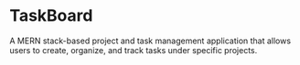 # TaskBoard

A MERN stack-based project and task management application that allows users to create, organize, and track tasks under specific projects.
